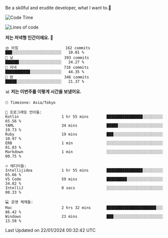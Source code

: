 Be a skillful and erudite developer, what I want to.👶

<!--START_SECTION:waka-->
![Code Time](http://img.shields.io/badge/Code%20Time-420%20hrs%2019%20mins-blue)

![Lines of code](https://img.shields.io/badge/%EC%A0%80%EB%8A%94%20%EC%97%AC%ED%83%9C%EA%B9%8C%EC%A7%80%20-756.1%20thousand%20%EC%A4%84%EC%9D%98%20%EC%BD%94%EB%93%9C%EB%A5%BC%20%EC%9E%91%EC%84%B1%ED%96%88%EC%96%B4%EC%9A%94.-blue)

**저는 저녁형 인간이에요. 🦉** 

```text
🌞 아침                     162 commits         ███░░░░░░░░░░░░░░░░░░░░░░   10.01 % 
🌆 낮　                     393 commits         ██████░░░░░░░░░░░░░░░░░░░   24.27 % 
🌃 저녁                     718 commits         ███████████░░░░░░░░░░░░░░   44.35 % 
🌙 밤　                     346 commits         █████░░░░░░░░░░░░░░░░░░░░   21.37 % 
```


📊 **저는 이번주를 이렇게 시간을 보냈어요.** 

```text
🕑︎ Timezone: Asia/Tokyo

💬 프로그래밍 언어들: 
Kotlin                   1 hr 55 mins        ████████████████░░░░░░░░░   65.56 % 
YAML                     34 mins             █████░░░░░░░░░░░░░░░░░░░░   19.73 % 
Ruby                     19 mins             ███░░░░░░░░░░░░░░░░░░░░░░   10.97 % 
ERB                      1 min               ░░░░░░░░░░░░░░░░░░░░░░░░░   01.03 % 
Markdown                 1 min               ░░░░░░░░░░░░░░░░░░░░░░░░░   00.75 % 

🔥 에디터들: 
Intellijidea             1 hr 55 mins        ████████████████░░░░░░░░░   65.66 % 
VS Code                  59 mins             █████████░░░░░░░░░░░░░░░░   34.02 % 
IntelliJ                 0 secs              ░░░░░░░░░░░░░░░░░░░░░░░░░   00.33 % 

💻 운영 체제들: 
Mac                      2 hrs 32 mins       ██████████████████████░░░   86.42 % 
Windows                  23 mins             ███░░░░░░░░░░░░░░░░░░░░░░   13.58 % 
```


 Last Updated on 22/01/2024 00:32:42 UTC
<!--END_SECTION:waka-->
